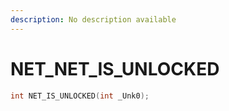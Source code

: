 ```yaml
---
description: No description available 
---
```


# NET\_NET_IS_UNLOCKED

```cpp
int NET_IS_UNLOCKED(int _Unk0);
```